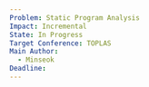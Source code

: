 ```yaml
---
Problem: Static Program Analysis
Impact: Incremental
State: In Progress
Target Conference: TOPLAS
Main Author:
  - Minseok
Deadline:
---
```

